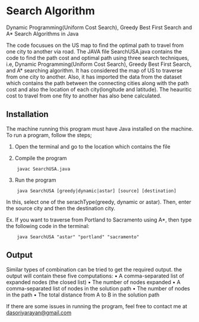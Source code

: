 # Search Algorithm
Dynamic Programming(Uniform Cost Search), Greedy Best First Search and A* Search Algorithms in Java


The code focusues on the US map to find the optimal path to travel from one city to another via road. The JAVA file SearchUSA.java contains the code to find the path cost and optimal path using three search techniques, i.e, Dynamic Programming(Uniform Cost Search), Greedy Best First Search, and A* searching algorithm. It has considered the map of US to traverse from one city to another. Also, it has imported the data from the dataset which contains the path between the connecting cities along with the path cost and also the location of each city(longitude and latitude). The heauritic cost to travel from one fity to another has also bene calculated.

## Installation
The machine running this program must have Java installed on the machine. To run a program, follow the steps;

1. Open the terminal and go to the location which contains the file

2. Compile the program
```
    javac SearchUSA.java
```

3. Run the program
```
    java SearchUSA [greedy|dynamic|astar] [source] [destination]    
```

In this, select one of the serachType(greedy, dynamic or astar). Then, enter the source city and then the destination city.

Ex. If you want to traverse from Portland to Sacramento using A*, then type the following code in the terminal:
```
    java SearchUSA "astar" "portland" "sacramento"
```

## Output
Similar types of combination can be tried to get the required output. the output will contain these five computations:
• A comma-separated list of expanded nodes (the closed list)
• The number of nodes expanded
• A comma-separated list of nodes in the solution path
• The number of nodes in the path
• The total distance from A to B in the solution path

If there are some issues in running the program, feel free to contact me at dasoriyarayan@gmail.com
